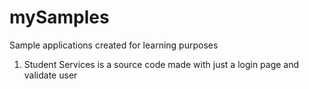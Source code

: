 # mySamples
Sample applications created for learning purposes
1. Student Services is a source code made with just a login page and validate user

